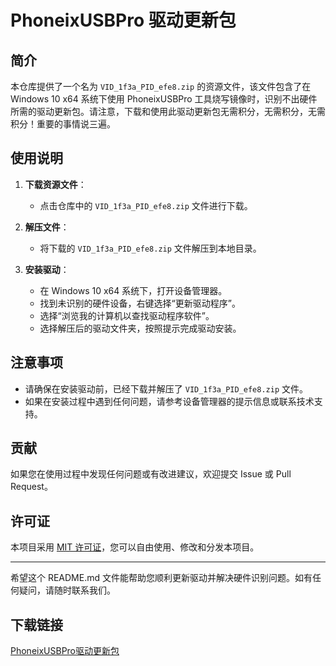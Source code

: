# PhoneixUSBPro 驱动更新包

## 简介
本仓库提供了一个名为 `VID_1f3a_PID_efe8.zip` 的资源文件，该文件包含了在 Windows 10 x64 系统下使用 PhoneixUSBPro 工具烧写镜像时，识别不出硬件所需的驱动更新包。请注意，下载和使用此驱动更新包无需积分，无需积分，无需积分！重要的事情说三遍。

## 使用说明
1. **下载资源文件**：
   - 点击仓库中的 `VID_1f3a_PID_efe8.zip` 文件进行下载。

2. **解压文件**：
   - 将下载的 `VID_1f3a_PID_efe8.zip` 文件解压到本地目录。

3. **安装驱动**：
   - 在 Windows 10 x64 系统下，打开设备管理器。
   - 找到未识别的硬件设备，右键选择“更新驱动程序”。
   - 选择“浏览我的计算机以查找驱动程序软件”。
   - 选择解压后的驱动文件夹，按照提示完成驱动安装。

## 注意事项
- 请确保在安装驱动前，已经下载并解压了 `VID_1f3a_PID_efe8.zip` 文件。
- 如果在安装过程中遇到任何问题，请参考设备管理器的提示信息或联系技术支持。

## 贡献
如果您在使用过程中发现任何问题或有改进建议，欢迎提交 Issue 或 Pull Request。

## 许可证
本项目采用 [MIT 许可证](LICENSE)，您可以自由使用、修改和分发本项目。

---

希望这个 README.md 文件能帮助您顺利更新驱动并解决硬件识别问题。如有任何疑问，请随时联系我们。

## 下载链接

[PhoneixUSBPro驱动更新包](https://pan.quark.cn/s/7c97f047d42f)